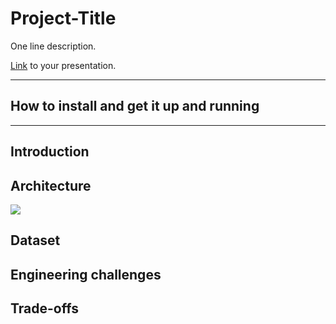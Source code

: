 # Project-Title

One line description.

[Link](#) to your presentation.

<hr/>

## How to install and get it up and running


<hr/>

## Introduction

## Architecture
<img src="https://github.com/pujithareddy554/InsightDEProject/master/images/pipeline.png" />

## Dataset

## Engineering challenges

## Trade-offs

